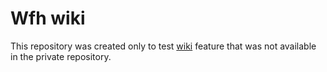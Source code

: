 # Wfh wiki

This repository was created only to test [wiki](https://github.com/dcernat/wfh_wiki/wiki) feature that was not available in the private repository.
